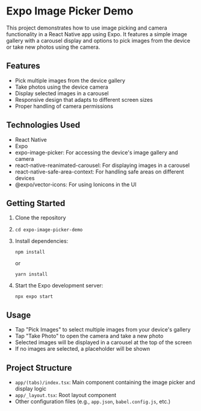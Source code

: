 # Expo Image Picker Demo

This project demonstrates how to use image picking and camera functionality in a React Native app using Expo. It features a simple image gallery with a carousel display and options to pick images from the device or take new photos using the camera.

## Features

- Pick multiple images from the device gallery
- Take photos using the device camera
- Display selected images in a carousel
- Responsive design that adapts to different screen sizes
- Proper handling of camera permissions

## Technologies Used

- React Native
- Expo
- expo-image-picker: For accessing the device's image gallery and camera
- react-native-reanimated-carousel: For displaying images in a carousel
- react-native-safe-area-context: For handling safe areas on different devices
- @expo/vector-icons: For using Ionicons in the UI

## Getting Started

1. Clone the repository
2. ```
   cd expo-image-picker-demo
   ```
3. Install dependencies:
   ```
   npm install
   ```
   or
   ```
   yarn install
   ```
4. Start the Expo development server:
   ```
   npx expo start
   ```

## Usage

- Tap "Pick Images" to select multiple images from your device's gallery
- Tap "Take Photo" to open the camera and take a new photo
- Selected images will be displayed in a carousel at the top of the screen
- If no images are selected, a placeholder will be shown

## Project Structure

- `app/(tabs)/index.tsx`: Main component containing the image picker and display logic
- `app/_layout.tsx`: Root layout component
- Other configuration files (e.g., `app.json`, `babel.config.js`, etc.)
